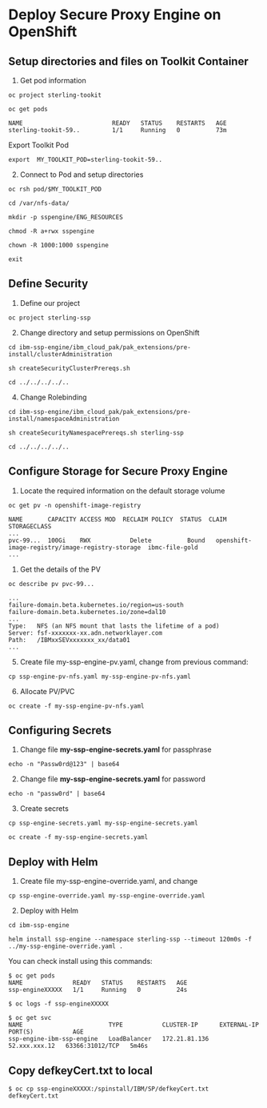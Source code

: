 # Deploy Secure Proxy Engine on OpenShift

## Setup directories and files on Toolkit Container

1. Get pod information

```shell
oc project sterling-tookit

oc get pods

NAME                         READY   STATUS    RESTARTS   AGE
sterling-tookit-59..         1/1     Running   0          73m
```

Export Toolkit Pod 

```shell
export  MY_TOOLKIT_POD=sterling-tookit-59..
```

2. Connect to Pod and setup directories

```shell
oc rsh pod/$MY_TOOLKIT_POD
```

```shell
cd /var/nfs-data/

mkdir -p sspengine/ENG_RESOURCES

chmod -R a+rwx sspengine

chown -R 1000:1000 sspengine 

exit
```


## Define Security

1. Define our project 

```shell
oc project sterling-ssp
```

2. Change directory and setup permissions on OpenShift

```shell
cd ibm-ssp-engine/ibm_cloud_pak/pak_extensions/pre-install/clusterAdministration

sh createSecurityClusterPrereqs.sh

cd ../../../../..
```

4. Change Rolebinding

```shell
cd ibm-ssp-engine/ibm_cloud_pak/pak_extensions/pre-install/namespaceAdministration

sh createSecurityNamespacePrereqs.sh sterling-ssp

cd ../../../../..

```


## Configure Storage for Secure Proxy Engine

1. Locate the required information on the default storage volume

```
oc get pv -n openshift-image-registry

NAME       CAPACITY ACCESS MOD  RECLAIM POLICY  STATUS  CLAIM                                              STORAGECLASS    
...                           
pvc-99...  100Gi    RWX           Delete          Bound   openshift-image-registry/image-registry-storage  ibmc-file-gold      
...
```

1. Get the details of the PV

```shell
oc describe pv pvc-99...

...
failure-domain.beta.kubernetes.io/region=us-south
failure-domain.beta.kubernetes.io/zone=dal10
...
Type:   NFS (an NFS mount that lasts the lifetime of a pod)
Server: fsf-xxxxxxx-xx.adn.networklayer.com
Path:   /IBMxxSEVxxxxxxx_xx/data01
...
```

5. Create file my-ssp-engine-pv.yaml, change from previous command:
  
```
cp ssp-engine-pv-nfs.yaml my-ssp-engine-pv-nfs.yaml
```

6. Allocate PV/PVC

```shell
oc create -f my-ssp-engine-pv-nfs.yaml
```

## Configuring Secrets

1. Change file **my-ssp-engine-secrets.yaml** for passphrase

```shell
echo -n "Passw0rd@123" | base64
```

2. Change file **my-ssp-engine-secrets.yaml** for password
 
```shell
echo -n "passw0rd" | base64
```

3. Create secrets

```shell
cp ssp-engine-secrets.yaml my-ssp-engine-secrets.yaml

oc create -f my-ssp-engine-secrets.yaml
```

## Deploy with Helm

1. Create file my-ssp-engine-override.yaml, and change 

```
cp ssp-engine-override.yaml my-ssp-engine-override.yaml
```

2. Deploy with Helm

```shell
cd ibm-ssp-engine

helm install ssp-engine --namespace sterling-ssp --timeout 120m0s -f ../my-ssp-engine-override.yaml .
```

You can check install using this commands:

```shell
$ oc get pods
NAME              READY   STATUS    RESTARTS   AGE
ssp-engineXXXXX   1/1     Running   0          24s

$ oc logs -f ssp-engineXXXXX
```

```shell
$ oc get svc
NAME                        TYPE           CLUSTER-IP      EXTERNAL-IP     PORT(S)           AGE
ssp-engine-ibm-ssp-engine   LoadBalancer   172.21.81.136   52.xxx.xxx.12   63366:31012/TCP   5m46s
```

## Copy defkeyCert.txt to local

```shell
$ oc cp ssp-engineXXXXX:/spinstall/IBM/SP/defkeyCert.txt defkeyCert.txt
```
